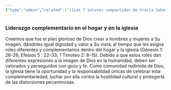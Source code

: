 ```yaml
---
{"type":"admin","related":["[[Los 7 Valores compartidos de Gracia Soberana]]","[[Teología de Gracia Soberana Orizaba]]","[[Gracia Soberana Orizaba]]"],"dg-publish":true,"permalink":"/programas-y-ministerios/gracia-soberana-orizaba/identidad-y-teologia/liderazgo-complementario-en-el-hogar-y-en-la-iglesia/","dgPassFrontmatter":true}
---
```


### Liderazgo complementario en el hogar y en la iglesia
Creemos que fue el plan glorioso de Dios crear a hombres y mujeres a Su imagen, dándoles igual dignidad y valor a Su vista, al tiempo que les asigna roles diferentes y complementarios dentro del hogar y la iglesia (Génesis 1: 26-28; Efesios 5 : 22–33; 1 Timoteo 2: 8–15). Debido a que estos roles dan diferentes expresiones a la imagen de Dios en la humanidad, deben ser valorados y perseguidos con gozo y fe. Como comunidad redimida de Dios, la iglesia tiene la oportunidad y la responsabilidad únicas de celebrar esta complementariedad, luchar por ella contra la hostilidad cultural y protegerla de las distorsiones pecaminosas.